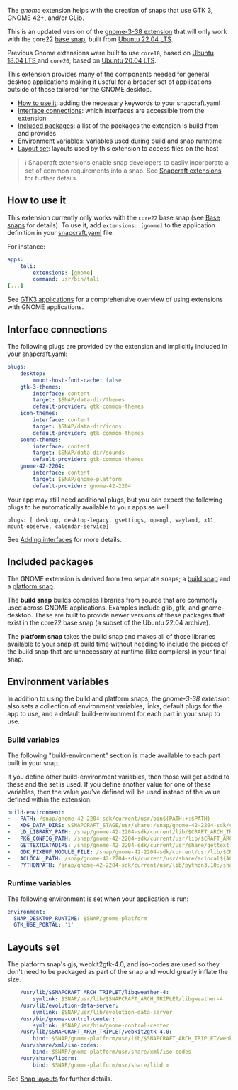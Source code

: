 The _gnome_ extension helps with the creation of snaps that use GTK 3, GNOME 42+, and/or GLib.

This is an updated version of the [gnome-3-38 extension](/t/the-gnome-3-38-extension/18485) that will only work with the core22 [base snap](/t/base-snaps/11198), built from [Ubuntu 22.04 LTS](http://releases.ubuntu.com/22.04/).

Previous Gnome extensions were built to use `core18`, based on [Ubuntu 18.04 LTS ](http://releases.ubuntu.com/18.04/) and  `core20`, based on  [Ubuntu 20.04 LTS](http://releases.ubuntu.com/20.04/).

This extension provides many of the components needed for general desktop applications making it useful for a broader set of applications outside of those tailored for the GNOME desktop.

- [How to use it](#heading--how): adding the necessary keywords to your snapcraft.yaml
- [Interface connections](#heading--plugs): which interfaces are accessible from the extension
- [Included packages](#heading--packages): a list of the packages the extension is build from and provides
- [Environment variables](#heading--environment): variables used during build and snap runntime
- [Layout set](#heading--layouts): layouts used by this extension to access files on the host

> :information_source:  Snapcraft extensions enable snap developers to easily incorporate a set of common requirements into a snap. See [Snapcraft extensions](/t/snapcraft-extensions/13486) for further details.

<h2 id='heading--how'>How to use it</h2>

This extension currently only works with the `core22` base snap (see [Base snaps](/t/base-snaps/11198) for details). To use it, add `extensions: [gnome]` to the application definition in your [snapcraft.yaml](/t/creating-snapcraft-yaml/11666) file. 

For instance:

```yaml
apps:
    tali:
        extensions: [gnome]
        command: usr/bin/tali
[...]
```

See [GTK3 applications](/t/gtk3-applications/13483) for a comprehensive overview of using extensions with GNOME applications.

<h2 id='heading--plugs'>Interface connections</h2>

The following plugs are provided by the extension and implicitly included in your snapcraft.yaml:

```yaml
plugs:
    desktop:
        mount-host-font-cache: false
    gtk-3-themes:
        interface: content
        target: $SNAP/data-dir/themes
        default-provider: gtk-common-themes
    icon-themes:
        interface: content
        target: $SNAP/data-dir/icons
        default-provider: gtk-common-themes
    sound-themes:
        interface: content
        target: $SNAP/data-dir/sounds
        default-provider: gtk-common-themes
    gnome-42-2204:
        interface: content
        target: $SNAP/gnome-platform
        default-provider: gnome-42-2204
```

Your app may still  need additional plugs, but you can expect the following plugs to be automatically available to your apps as well:

```
plugs: [ desktop, desktop-legacy, gsettings, opengl, wayland, x11, mount-observe, calendar-service]
```

See [Adding interfaces](/t/adding-interfaces/13123) for more details.

<h2 id='heading--packages'>Included packages</h2>

The GNOME extension is derived from two separate snaps; a [build snap](https://github.com/ubuntu/gnome-sdk/blob/gnome-42-2204-sdk/snapcraft.yaml) and a [platform snap](https://github.com/ubuntu/gnome-sdk/blob/gnome-42-2204/snapcraft.yaml). 

The **build snap** builds compiles libraries from source that are commonly used across GNOME applications. Examples include glib, gtk, and gnome-desktop. These are built to provide newer versions of these packages that exist in the core22 base snap (a subset of the Ubuntu 22.04 archive).

The **platform snap** takes the build snap and makes all of those libraries available to your snap at build time without needing to include the pieces of the build snap that are unnecessary at runtime (like compilers) in your final snap.

<h2 id='heading--environment'>Environment variables</h2>

In addition to using the build and platform snaps, the _gnome-3-38 extension_ also sets a collection of environment variables, links, default plugs for the app to use, and a default build-environment for each part in your snap to use. 

### Build variables

The following "build-environment" section is made available to each part built in your snap.

If you define other build-environment variables, then those will get added to these and the set is used. If you define another value for one of these variables, then the value you've defined will be used instead of the value defined within the extension.

```yaml
build-environment:
-   PATH: /snap/gnome-42-2204-sdk/current/usr/bin${PATH:+:$PATH}
-   XDG_DATA_DIRS: $SNAPCRAFT_STAGE/usr/share:/snap/gnome-42-2204-sdk/current/usr/share:/usr/share${XDG_DATA_DIRS:+:$XDG_DATA_DIRS}
-   LD_LIBRARY_PATH: /snap/gnome-42-2204-sdk/current/lib/$CRAFT_ARCH_TRIPLET:/snap/gnome-42-2204-sdk/current/usr/lib/$CRAFT_ARCH_TRIPLET:/snap/gnome-42-2204-sdk/current/usr/lib:/snap/gnome-42-2204-sdk/current/usr/lib/vala-current:/snap/gnome-42-2204-sdk/current/usr/lib/$CRAFT_ARCH_TRIPLET/pulseaudio${LD_LIBRARY_PATH:+:$LD_LIBRARY_PATH}
-   PKG_CONFIG_PATH: /snap/gnome-42-2204-sdk/current/usr/lib/$CRAFT_ARCH_TRIPLET/pkgconfig:/snap/gnome-42-2204-sdk/current/usr/lib/pkgconfig:/snap/gnome-42-2204-sdk/current/usr/share/pkgconfig${PKG_CONFIG_PATH:+:$PKG_CONFIG_PATH}
-   GETTEXTDATADIRS: /snap/gnome-42-2204-sdk/current/usr/share/gettext-current${GETTEXTDATADIRS:+:$GETTEXTDATADIRS}
-   GDK_PIXBUF_MODULE_FILE: /snap/gnome-42-2204-sdk/current/usr/lib/$CRAFT_ARCH_TRIPLET/gdk-pixbuf-current/loaders.cache
-   ACLOCAL_PATH: /snap/gnome-42-2204-sdk/current/usr/share/aclocal${ACLOCAL_PATH:+:$ACLOCAL_PATH}
-   PYTHONPATH: /snap/gnome-42-2204-sdk/current/usr/lib/python3.10:/snap/gnome-42-2204-sdk/current/usr/lib/python3/dist-packages:/snap/gnome-42-2204-sdk/current/usr/lib/$CRAFT_ARCH_TRIPLET/gobject-introspection${PYTHONPATH:+:$PYTHONPATH}
```

### Runtime variables

The following environment is set when your application is run:

```yaml
environment:
  SNAP_DESKTOP_RUNTIME: $SNAP/gnome-platform
  GTK_USE_PORTAL: '1'
```

<h2 id='heading--layouts'>Layouts set</h2>

The platform snap's gjs, webkit2gtk-4.0, and iso-codes are used so they don't need to be packaged as part of the snap  and would greatly inflate the size.

```yaml
    /usr/lib/$SNAPCRAFT_ARCH_TRIPLET/libgweather-4:
        symlink: $SNAP/usr/lib/$SNAPCRAFT_ARCH_TRIPLET/libgweather-4
    /usr/lib/evolution-data-server:
        symlink: $SNAP/usr/lib/evolution-data-server
    /usr/bin/gnome-control-center:
        symlink: $SNAP/usr/bin/gnome-control-center
    /usr/lib/$SNAPCRAFT_ARCH_TRIPLET/webkit2gtk-4.0:
        bind: $SNAP/gnome-platform/usr/lib/$SNAPCRAFT_ARCH_TRIPLET/webkit2gtk-4.0
    /usr/share/xml/iso-codes:
        bind: $SNAP/gnome-platform/usr/share/xml/iso-codes
    /usr/share/libdrm:
        bind: $SNAP/gnome-platform/usr/share/libdrm
```

See [Snap layouts](/t/snap-layouts/7207) for further details.